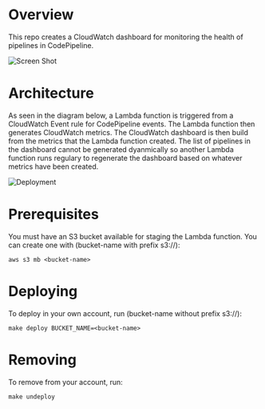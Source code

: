 # Overview
This repo creates a CloudWatch dashboard for monitoring the health of pipelines in CodePipeline.

![Screen Shot](docs/dashboard.png)

# Architecture
As seen in the diagram below, a Lambda function is triggered from a CloudWatch Event rule for CodePipeline events. The Lambda function then generates CloudWatch metrics. The CloudWatch dashboard is then build from the metrics that the Lambda function created.  The list of pipelines in the dashboard cannot be generated dyanmically so another Lambda function runs regulary to regenerate the dashboard based on whatever metrics have been created. 

![Deployment](docs/deployment.png)

# Prerequisites
You must have an S3 bucket available for staging the Lambda function.   You can create one with (bucket-name with prefix s3://):

```
aws s3 mb <bucket-name>
```

# Deploying
To deploy in your own account, run (bucket-name without prefix s3://):

```
make deploy BUCKET_NAME=<bucket-name>
```

# Removing
To remove from your account, run:

```
make undeploy
```
